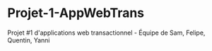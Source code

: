 # Projet-1-AppWebTrans
Projet #1 d'applications web transactionnel - Équipe de Sam, Felipe, Quentin, Yanni
